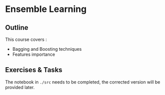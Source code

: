 # Ensemble Learning


## Outline

This course covers :

- Bagging and Boosting techniques
- Features importance

## Exercises & Tasks

The notebook in `./src` needs to be completed, the corrected version will be provided later.
